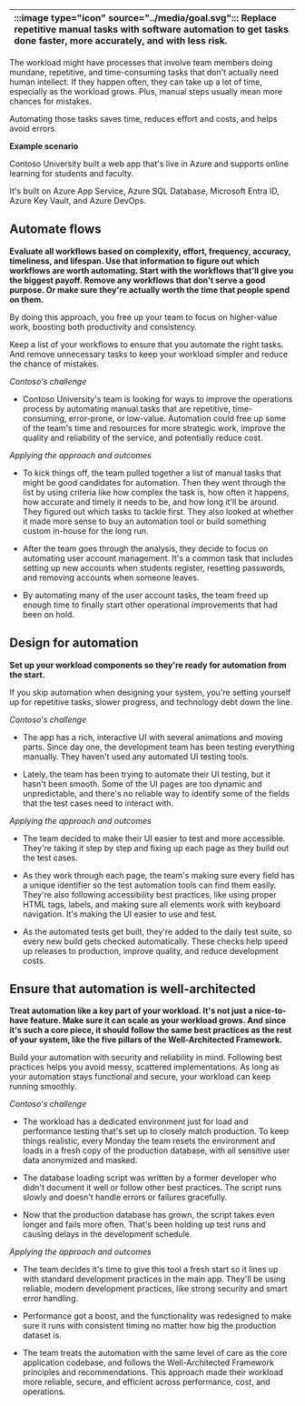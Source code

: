 | :::image type="icon" source="../media/goal.svg"::: Replace repetitive manual tasks with software automation to get tasks done faster, more accurately, and with less risk. |
| :----------------------------------------------------------------------------------------------------------------------------- |

The workload might have processes that involve team members doing mundane, repetitive, and time-consuming tasks that don't actually need human intellect. If they happen often, they can take up a lot of time, especially as the workload grows. Plus, manual steps usually mean more chances for mistakes. 

Automating those tasks saves time, reduces effort and costs, and helps avoid errors.

**Example scenario**

Contoso University built a web app that's live in Azure and supports online learning for students and faculty.

It's built on Azure App Service, Azure SQL Database, Microsoft Entra ID, Azure Key Vault, and Azure DevOps.

## Automate flows

**Evaluate all workflows based on complexity, effort, frequency, accuracy, timeliness, and lifespan. Use that information to figure out which workflows are worth automating. Start with the workflows that'll give you the biggest payoff. Remove any workflows that don't serve a good purpose. Or make sure they're actually worth the time that people spend on them.**

By doing this approach, you free up your team to focus on higher-value work, boosting both productivity and consistency.

Keep a list of your workflows to ensure that you automate the right tasks. And remove unnecessary tasks to keep your workload simpler and reduce the chance of mistakes.

*Contoso's challenge*

- Contoso University's team is looking for ways to improve the operations process by automating manual tasks that are repetitive, time-consuming, error-prone, or low-value. Automation could free up some of the team's time and resources for more strategic work, improve the quality and reliability of the service, and potentially reduce cost.

*Applying the approach and outcomes*

- To kick things off, the team pulled together a list of manual tasks that might be good candidates for automation. Then they went through the list by using criteria like how complex the task is, how often it happens, how accurate and timely it needs to be, and how long it'll be around. They figured out which tasks to tackle first. They also looked at whether it made more sense to buy an automation tool or build something custom in-house for the long run.

- After the team goes through the analysis, they decide to focus on automating user account management. It's a common task that includes setting up new accounts when students register, resetting passwords, and removing accounts when someone leaves.
- By automating many of the user account tasks, the team freed up enough time to finally start other operational improvements that had been on hold.

## Design for automation

**Set up your workload components so they're ready for automation from the start.**

If you skip automation when designing your system, you're setting yourself up for repetitive tasks, slower progress, and technology debt down the line.

*Contoso's challenge*

- The app has a rich, interactive UI with several animations and moving parts. Since day one, the development team has been testing everything manually. They haven't used any automated UI testing tools.

- Lately, the team has been trying to automate their UI testing, but it hasn't been smooth. Some of the UI pages are too dynamic and unpredictable, and there's no reliable way to identify some of the fields that the test cases need to interact with.

*Applying the approach and outcomes*

- The team decided to make their UI easier to test and more accessible. They're taking it step by step and fixing up each page as they build out the test cases.

- As they work through each page, the team's making sure every field has a unique identifier so the test automation tools can find them easily. They're also following accessibility best practices, like using proper HTML tags, labels, and making sure all elements work with keyboard navigation. It's making the UI easier to use and test.
- As the automated tests get built, they're added to the daily test suite, so every new build gets checked automatically. These checks help speed up releases to production, improve quality, and reduce development costs.

## Ensure that automation is well-architected

**Treat automation like a key part of your workload. It's not just a nice-to-have feature. Make sure it can scale as your workload grows. And since it's such a core piece, it should follow the same best practices as the rest of your system, like the five pillars of the Well-Architected Framework.**

Build your automation with security and reliability in mind. Following best practices helps you avoid messy, scattered implementations. As long as your automation stays functional and secure, your workload can keep running smoothly.

*Contoso's challenge*

- The workload has a dedicated environment just for load and performance testing that's set up to closely match production. To keep things realistic, every Monday the team resets the environment and loads in a fresh copy of the production database, with all sensitive user data anonymized and masked.

- The database loading script was written by a former developer who didn't document it well or follow other best practices. The script runs slowly and doesn't handle errors or failures gracefully.
- Now that the production database has grown, the script takes even longer and fails more often. That's been holding up test runs and causing delays in the development schedule.

*Applying the approach and outcomes*

- The team decides it's time to give this tool a fresh start so it lines up with standard development practices in the main app. They'll be using reliable, modern development practices, like strong security and smart error handling.

- Performance got a boost, and the functionality was redesigned to make sure it runs with consistent timing no matter how big the production dataset is.
- The team treats the automation with the same level of care as the core application codebase, and follows the Well-Architected Framework principles and recommendations. This approach made their workload more reliable, secure, and efficient across performance, cost, and operations.
